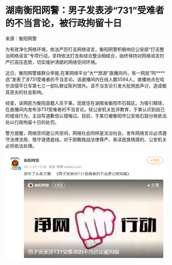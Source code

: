 # 湖南衡阳网警：男子发表涉“731”受难者的不当言论，被行政拘留十日

来源：衡阳网警

为有效净化网络环境，依法严厉打击网络谣言，衡阳网警积极响应公安部“打击整治网络谣言”专项行动，坚持依法打击和综合整治相结合，始终保持对网络谣言的严打高压态势，切实维护清朗的网络空间环境。

近日，衡阳网警接群众举报,在某网络平台“大**旅游”直播间内，有一网民“阿****选”发表了涉731受难者的不当言论。该直播间内在线人数5594人，直播地点在哈尔滨侵华日军第七三一部队罪证陈列馆外。该不当言论引发大批网民声讨，造成极其恶劣的社会影响。

经查，该网民为衡阳县籍人员于某，现居住在湖南省衡阳市石鼓区。为吸引眼球，在直播间内发布涉731受难者的不当言论。经公安机关批评教育，于某认识到自己的错误行为，主动写道歉信认错悔过。目前，于某已被衡阳市公安局石鼓分局依法处以行政拘留十日的处罚。

警方提醒，网络空间是公共空间，网络社会同样是法治社会，发布网络言论必须遵守法律法规、恪守道德底线。对于胆敢挑战法律尊严、亵渎民族情感的，公安机关必将依法处理。

![d2a9240cdcaea1b84d35de01d820400b.jpg](https://raw.githubusercontent.com/qqhsx/qqnews_image/main/2024/01/30/湖南衡阳网警：男子发表涉“731”受难者的不当言论，被行政拘留十日/d2a9240cdcaea1b84d35de01d820400b.jpg)

